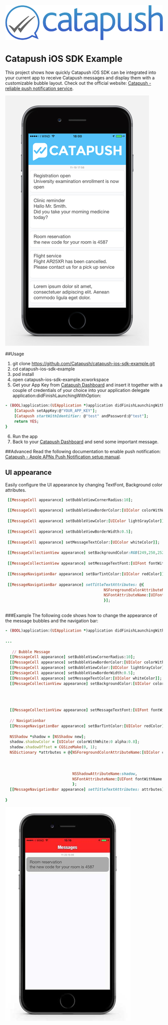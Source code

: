 ![Catapush Logo](https://github.com/Catapush/catapush-ios-sdk-example/blob/master/catapush_logo.png)

# Catapush iOS SDK Example

This project shows how quickly Catapush iOS SDK can be integrated into your current app to receive Catapush messages and display them with a customizable bubble layout. Check out the official website: [Catapush - reliable push notification service](http://www.catapush.com).

![alt tag](https://github.com/Catapush/catapush-ios-sdk-example/blob/master/catapush_screen_shot.jpg)


##Usage


1. git clone https://github.com/Catapush/catapush-ios-sdk-example.git
2. cd catapush-ios-sdk-example
3. pod install
4. open catapush-ios-sdk-example.xcworkspace
5. Get your App Key from [Catapush Dashboard](http://www.catapush.com) and insert it together with a couple of credentials of your choice into your application delegate application:didFinishLaunchingWithOption:
```ruby
- (BOOL)application:(UIApplication *)application didFinishLaunchingWithOptions:(NSDictionary *)launchOptions {
    [Catapush setAppKey:@"YOUR_APP_KEY"];
    [Catapush startWithIdentifier: @"test" andPassword:@"test"];
    return YES;
}
```
6. Run the app
7. Back to your [Catapush Dashboard](http://www.catapush.com) and send some important message.


##Advanced
Read the following documentation to enable push notification: [Catapush - Apple APNs Push Notification setup manual](http://www.catapush.com/docs-ios?__hssc=240266844.6.1447949295248&__hstc=240266844.8906dd1311d28178e3c8bdbb3bf2886a.1447404199228.1447945741012.1447949295248.9&hsCtaTracking=315ccd2b-1bb0-4020-b9f9-8b8dec529f1f|efb89882-78ec-4125-9441-59cdfd6082b2).


## UI appearance
Easily configure the UI appearance by changing TextFont, Background color attributes.

```ruby
 [[MessageCell appearance] setBubbleViewCornerRadius:10];
    
 [[MessageCell appearance] setBubbleViewBorderColor:[UIColor colorWithWhite:0 alpha:0.2]];
    
 [[MessageCell appearance] setBubbleViewColor:[UIColor lightGrayColor]];
    
 [[MessageCell appearance] setBubbleViewBorderWidth:0.5];
    
 [[MessageCell appearance] setMessageTextColor:[UIColor whiteColor]];
    
 [[MessageCollectionView appearance] setBackgroundColor:RGB(249,250,252)];
    
 [[MessageCollectionView appearance] setMessageTextFont:[UIFont fontWithName:@"HelveticaNeue" size:18]];
    
 [[MessageNavigationBar appearance] setBarTintColor:[UIColor redColor]];

 [[MessageNavigationBar appearance] setTitleTextAttributes: @{
                                            NSForegroundColorAttributeName:[UIColor greenColor],
                                            NSFontAttributeName:[UIFont fontWithName:@"HelveticaNeue-CondensedBlack" size:21.0]
                                            }];
    
```
###Example
The following code shows how to change the appearance of the message bubbles and the navigation bar:
```ruby
- (BOOL)application:(UIApplication *)application didFinishLaunchingWithOptions:(NSDictionary *)launchOptions {

...

   // Bubble Message 
  [[MessageCell appearance] setBubbleViewCornerRadius:10];
  [[MessageCell appearance] setBubbleViewBorderColor:[UIColor colorWithWhite:0 alpha:0.2]];
  [[MessageCell appearance] setBubbleViewColor:[UIColor lightGrayColor]];
  [[MessageCell appearance] setBubbleViewBorderWidth:0.5];
  [[MessageCell appearance] setMessageTextColor:[UIColor whiteColor]];
  [[MessageCollectionView appearance] setBackgroundColor:[UIColor colorWithRed:249.0/255.0
                                                                           green:250.0/255.0
                                                                            blue:252.0/255.0
                                                                           alpha:0]];
    
  [[MessageCollectionView appearance] setMessageTextFont:[UIFont fontWithName:@"HelveticaNeue" size:18]];

  // Navigationbar
  [[MessageNavigationBar appearance] setBarTintColor:[UIColor redColor]];
    
  NSShadow *shadow = [NSShadow new];
  shadow.shadowColor = [UIColor colorWithWhite:0 alpha:0.8];
  shadow.shadowOffset = CGSizeMake(0, 1);
  NSDictionary *attrbutes = @{NSForegroundColorAttributeName:[UIColor colorWithRed:245.0/255.0
                                                                             green:245.0/255.0
                                                                              blue:255.0/255.0
                                                                             alpha:0],
                              NSShadowAttributeName:shadow,
                              NSFontAttributeName:[UIFont fontWithName:@"HelveticaNeue-CondensedBlack" size:21.0]
                              };
  [[MessageNavigationBar appearance] setTitleTextAttributes: attrbutes];

}
```
![alt tag](https://github.com/Catapush/catapush-ios-sdk-example/blob/master/catapush_screen_shot_custom.jpg)




